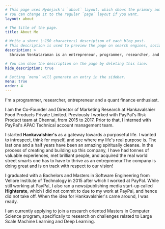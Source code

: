 ```yaml
---
# This page uses Hydejack's `about` layout, which shows the primary author's picture and about text at the top.
# You can change it to the regular `page` layout if you want.
layout: about

# The title of the page.
title: About Me

# Write a short (~150 characters) description of each blog post.
# This description is used to preview the page on search engines, social media, etc.
description: >
  Shravan Venkataraman is an entrepreneur, programmer, researcher, and a quant finance aficionado.

# You can show the description on the page by deleting this line:
hide_description: true

# Setting `menu` will generate an entry in the sidebar.
menu: true
order: 4
---
```


I'm a programmer, researcher, entrepreneur and a quant finance enthusiast.

I am the Co-Founder and Director of Marketing Research at Hankavalshier Food Products Private Limited. 
Previously I worked with PayPal's Risk Product team at Chennai, from 2015 to 2017. 
Prior to that, I interned with PayPal's APAC Technical account management team. 

I started **Hankavalshier's** as a gateway towards a purposeful life. I wanted to introspect, 
think for myself, and see where my life's real purpose is. The last one and a half years
have been an amazing spiritually cleanse. In the process of creating and building up this 
company, I have had tonnes of valuable experiences, met brilliant people, and acquired
the real world street smarts one has to have to thrive as an entrepreneur.The company is 
doing great and is on track with respect to our vision! 

I graduated with a Bachelors and Masters in Software Engineering from Vellore Institute of Technology
in 2015 after which I worked at PayPal. While still working at PayPal, I also ran a news/publishing
media start-up called **Highterate**, which I did not commit to due to my work at PayPal, and hence 
did not take off. When the idea for Hankavalshier's came around, I was ready. 

I am currently applying to join a research oriented Masters in Computer Science program, 
specifically to research on challenges related to Large Scale Machine Learning and Deep Learning.
